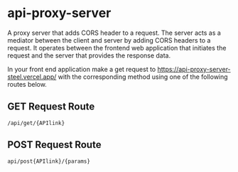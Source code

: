 # api-proxy-server
A proxy server that adds CORS header to a request. The server acts as a mediator between the client and server by adding CORS headers to a request. It operates between the frontend web application that initiates the request and the server that provides the response data.

In your front end application make a get request to https://api-proxy-server-steel.vercel.app/ with the corresponding method using one of the following routes below.

## GET Request Route
`/api/get/{APIlink}`

## POST Request Route
`api/post{APIlink}/{params}`
